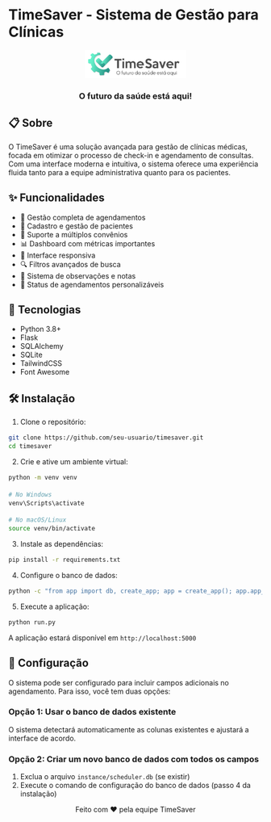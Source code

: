 # TimeSaver - Sistema de Gestão para Clínicas

<div align="center">
  <img src="app/static/img/logotimesaver.png" alt="TimeSaver Logo" width="200">
  <h3>O futuro da saúde está aqui!</h3>
</div>

## 📋 Sobre

O TimeSaver é uma solução avançada para gestão de clínicas médicas, focada em otimizar o processo de check-in e agendamento de consultas. Com uma interface moderna e intuitiva, o sistema oferece uma experiência fluida tanto para a equipe administrativa quanto para os pacientes.

## ✨ Funcionalidades

- 📅 Gestão completa de agendamentos
- 👥 Cadastro e gestão de pacientes
- 🏥 Suporte a múltiplos convênios
- 📊 Dashboard com métricas importantes
- 📱 Interface responsiva
- 🔍 Filtros avançados de busca
- 📝 Sistema de observações e notas
- 🎯 Status de agendamentos personalizáveis

## 🚀 Tecnologias

- Python 3.8+
- Flask
- SQLAlchemy
- SQLite
- TailwindCSS
- Font Awesome

## 🛠️ Instalação

1. Clone o repositório:
```bash
git clone https://github.com/seu-usuario/timesaver.git
cd timesaver
```

2. Crie e ative um ambiente virtual:
```bash
python -m venv venv

# No Windows
venv\Scripts\activate

# No macOS/Linux
source venv/bin/activate
```

3. Instale as dependências:
```bash
pip install -r requirements.txt
```

4. Configure o banco de dados:
```bash
python -c "from app import db, create_app; app = create_app(); app.app_context().push(); db.create_all()"
```

5. Execute a aplicação:
```bash
python run.py
```

A aplicação estará disponível em `http://localhost:5000`

## 🔧 Configuração

O sistema pode ser configurado para incluir campos adicionais no agendamento. Para isso, você tem duas opções:

### Opção 1: Usar o banco de dados existente
O sistema detectará automaticamente as colunas existentes e ajustará a interface de acordo.

### Opção 2: Criar um novo banco de dados com todos os campos
1. Exclua o arquivo `instance/scheduler.db` (se existir)
2. Execute o comando de configuração do banco de dados (passo 4 da instalação)



<div align="center">
  Feito com ❤️ pela equipe TimeSaver
</div>
